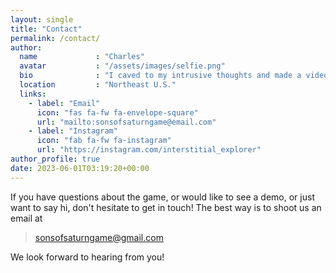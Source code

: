 ```yaml
---
layout: single
title: "Contact"
permalink: /contact/
author:
  name             : "Charles"
  avatar           : "/assets/images/selfie.png"
  bio              : "I caved to my intrusive thoughts and made a video game."
  location         : "Northeast U.S."
  links:
    - label: "Email"
      icon: "fas fa-fw fa-envelope-square"
      url: "mailto:sonsofsaturngame@email.com"
    - label: "Instagram"
      icon: "fab fa-fw fa-instagram"
      url: "https://instagram.com/interstitial_explorer"
author_profile: true
date: 2023-06-01T03:19:20+00:00
---
```


If you have questions about the game, or would like to see a demo, or just want to say hi, don't hesitate to get in touch!  The best way is to shoot us an email at

> sonsofsaturngame@gmail.com

We look forward to hearing from you!
